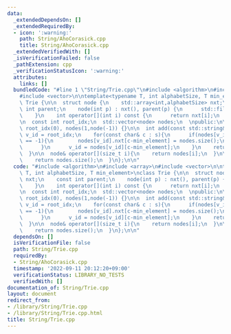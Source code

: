 ```yaml
---
data:
  _extendedDependsOn: []
  _extendedRequiredBy:
  - icon: ':warning:'
    path: String/AhoCorasick.cpp
    title: String/AhoCorasick.cpp
  _extendedVerifiedWith: []
  _isVerificationFailed: false
  _pathExtension: cpp
  _verificationStatusIcon: ':warning:'
  attributes:
    links: []
  bundledCode: "#line 1 \"String/Trie.cpp\"\n#include <algorithm>\n#include <array>\n\
    #include <vector>\n\ntemplate<typename T, int alphabetSize, T min_element>\nclass\
    \ Trie {\n\n  struct node {\n    std::array<int,alphabetSize> nxt;\n    const\
    \ int parent;\n    node(int p) : nxt(), parent(p) {\n      std::fill(nxt.begin(),nxt.end(),-1);\n\
    \    }\n    int operator[](int i) const {\n      return nxt[i];\n    }\n  };\n\
    \n  const int root_idx;\n  std::vector<node> nodes;\n  \npublic:\n\n  Trie() :\
    \ root_idx(0), nodes(1,node(-1)) {}\n\n  int add(const std::string& s){\n    int\
    \ v_id = root_idx;\n    for(const char& c : s){\n      if(nodes[v_id][c-min_element]\
    \ == -1){\n        nodes[v_id].nxt[c-min_element] = nodes.size();\n        nodes.emplace_back(v_id);\n\
    \      }\n      v_id = nodes[v_id][c-min_element];\n    }\n    return v_id;\n\
    \  }\n\n  node& operator[](size_t i){\n    return nodes[i];\n  }\n\n  int size(){\n\
    \    return nodes.size();\n  }\n};\n\n"
  code: "#include <algorithm>\n#include <array>\n#include <vector>\n\ntemplate<typename\
    \ T, int alphabetSize, T min_element>\nclass Trie {\n\n  struct node {\n    std::array<int,alphabetSize>\
    \ nxt;\n    const int parent;\n    node(int p) : nxt(), parent(p) {\n      std::fill(nxt.begin(),nxt.end(),-1);\n\
    \    }\n    int operator[](int i) const {\n      return nxt[i];\n    }\n  };\n\
    \n  const int root_idx;\n  std::vector<node> nodes;\n  \npublic:\n\n  Trie() :\
    \ root_idx(0), nodes(1,node(-1)) {}\n\n  int add(const std::string& s){\n    int\
    \ v_id = root_idx;\n    for(const char& c : s){\n      if(nodes[v_id][c-min_element]\
    \ == -1){\n        nodes[v_id].nxt[c-min_element] = nodes.size();\n        nodes.emplace_back(v_id);\n\
    \      }\n      v_id = nodes[v_id][c-min_element];\n    }\n    return v_id;\n\
    \  }\n\n  node& operator[](size_t i){\n    return nodes[i];\n  }\n\n  int size(){\n\
    \    return nodes.size();\n  }\n};\n\n"
  dependsOn: []
  isVerificationFile: false
  path: String/Trie.cpp
  requiredBy:
  - String/AhoCorasick.cpp
  timestamp: '2022-09-11 20:12:20+09:00'
  verificationStatus: LIBRARY_NO_TESTS
  verifiedWith: []
documentation_of: String/Trie.cpp
layout: document
redirect_from:
- /library/String/Trie.cpp
- /library/String/Trie.cpp.html
title: String/Trie.cpp
---
```

